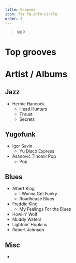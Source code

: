 ```yaml
---
title: Grooves
icon: fas fa-info-circle
order: 4
---
```


> WIP

# Top grooves




# Artist / Albums

## Jazz

- Herbie Hancock 
  - Head Hunters
  - Thrust
  - Secrets


## Yugofunk

- Igor Savin
  - Yu Disco Express
- Asanović Tihomir Pop
  - Pop

## Blues 

- Albert King 
   - I Wanna Get Funky
   - Roadhouse Blues
- Freddie King  
  - My Feelings For the Blues
- Howlin' Wolf
- Muddy Waters
- Lightnin' Hopkins
- Robert Johnson 

## Misc 

- 

